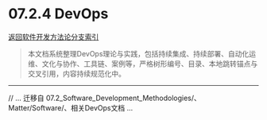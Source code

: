 # 07.2.4 DevOps

[返回软件开发方法论分支索引](./README.md)

> 本文档系统整理DevOps理论与实践，包括持续集成、持续部署、自动化运维、文化与协作、工具链、案例等，严格树形编号、目录、本地跳转锚点与交叉引用，内容持续规范化中。

---

// ... 迁移自 07.2_Software_Development_Methodologies/、Matter/Software/、相关DevOps文档 ...
